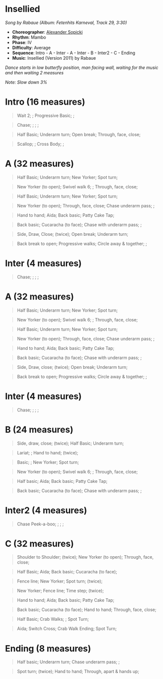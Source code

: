# Insellied
*Song by Rabaue (Album: Fetenhits Karneval, Track 29, 3:30)*

* **Choreographer**: [Alexander Sopicki](mailto:cuesheets@gmx.net "cuesheets@gmx.net")
* **Rhythm**: Mambo
* **Phase**: IV
* **Difficulty**: Average
* **Sequence**: Intro - A - Inter - A - Inter - B - Inter2 - C - Ending
* **Music**: Insellied (Version 2011) by Rabaue


*Dance starts in low butterfly position, man facing wall, waiting for the music and then waiting 2 measures*


*Note: Slow down 3%*



# Intro (16 measures)

> Wait 2; ; Progressive Basic; ;

> Chase; ; ; ;

> Half Basic; Underarm turn; Open break; Through, face, close;

> Scallop; ; Cross Body; ;

# A (32 measures)

> Half Basic; Underarm turn; New Yorker; Spot turn;

> New Yorker (to open); Swivel walk 6; ; Through, face, close;

> Half Basic; Underarm turn; New Yorker; Spot turn;

> New Yorker (to open); Through, face, close; Chase underarm pass; ;

> Hand to hand; Aida; Back basic; Patty Cake Tap;

> Back basic; Cucaracha (to face); Chase with underarm pass; ;

> Side, Draw, Close; (twice); Open break; Underarm turn;

> Back break to open; Progressive walks; Circle away & together; ;

# Inter (4 measures)

> Chase; ; ; ;

# A (32 measures)

> Half Basic; Underarm turn; New Yorker; Spot turn;

> New Yorker (to open); Swivel walk 6; ; Through, face, close;

> Half Basic; Underarm turn; New Yorker; Spot turn;

> New Yorker (to open); Through, face, close; Chase underarm pass; ;

> Hand to hand; Aida; Back basic; Patty Cake Tap;

> Back basic; Cucaracha (to face); Chase with underarm pass; ;

> Side, Draw, close; (twice); Open break; Underarm turn;

> Back break to open; Progressive walks; Circle away & together; ;

# Inter (4 measures)

> Chase; ; ; ;

# B (24 measures)

> Side, draw, close; (twice); Half Basic; Underarm turn;

> Lariat; ; Hand to hand; (twice);

> Basic; ; New Yorker; Spot turn;

> New Yorker (to open); Swivel walk 6; ; Through, face, close;

> Half basic; Aida; Back basic; Patty Cake Tap;

> Back basic; Cucaracha (to face); Chase with underarm pass; ;

# Inter2 (4 measures)

> Chase Peek-a-boo; ; ; ;

# C (32 measures)

> Shoulder to Shoulder; (twice); New Yorker (to open); Through, face, close;

> Half Basic; Aida; Back basic; Cucaracha (to face);

> Fence line; New Yorker; Spot turn; (twice);

> New Yorker; Fence line; Time step; (twice);

> Hand to hand; Aida; Back basic; Patty Cake Tap;

> Back basic; Cucaracha (to face); Hand to hand; Through, face, close;

> Half Basic; Crab Walks; ; Spot Turn;

> Aida; Switch Cross; Crab Walk Ending; Spot Turn;

# Ending (8 measures)

> Half basic; Underarm turn; Chase underarm pass; ;

> Spot turn; (twice); Hand to hand; Through, apart & hands up;


